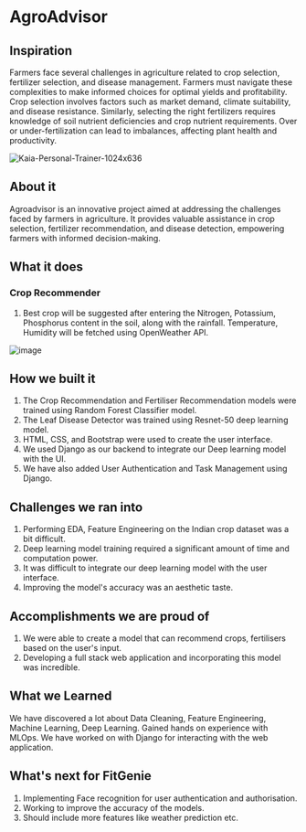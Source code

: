 # AgroAdvisor

## Inspiration

Farmers face several challenges in agriculture related to crop selection, fertilizer selection, and disease management. Farmers must navigate these complexities to make informed choices for optimal yields and profitability. Crop selection involves factors such as market demand, climate suitability, and disease resistance. Similarly, selecting the right fertilizers requires knowledge of soil nutrient deficiencies and crop nutrient requirements. Over or under-fertilization can lead to imbalances, affecting plant health and productivity.

![Kaia-Personal-Trainer-1024x636](https://user-images.githubusercontent.com/84268500/215325986-379b1ee0-2dfe-409f-a04f-24cfffebda45.jpg)

## About it 

Agroadvisor is an innovative project aimed at addressing the challenges faced by farmers in agriculture. It provides valuable assistance in crop selection, fertilizer recommendation, and disease detection, empowering farmers with informed decision-making.

## What it does

### Crop Recommender
1. Best crop will be suggested after entering the Nitrogen, Potassium, Phosphorus content in the soil, along with the rainfall. Temperature, Humidity will be fetched using OpenWeather API.

![image](https://github.com/Yogiraj587/AgroAdvisor/assets/84268500/451fc40e-0f9a-47c4-8fbd-d0a07a7dea4e)


## How we built it

1. The Crop Recommendation and Fertiliser Recommendation models were trained using Random Forest Classifier model.
2. The Leaf Disease Detector was trained using Resnet-50 deep learning model.
3. HTML, CSS, and Bootstrap were used to create the user interface.
4. We used Django as our backend to integrate our Deep learning model with the UI.
5. We have also added User Authentication and Task Management using Django.

## Challenges we ran into

1. Performing EDA, Feature Engineering on the Indian crop dataset was a bit difficult.
2. Deep learning model training required a significant amount of time and computation power.
3. It was difficult to integrate our deep learning model with the user interface.
4. Improving the model's accuracy was an aesthetic taste.

## Accomplishments we are proud of 

1. We were able to create a model that can recommend crops, fertilisers based on the user's input.
2. Developing a full stack web application and incorporating this model was incredible.

## What we Learned
We have discovered a lot about Data Cleaning, Feature Engineering, Machine Learning, Deep Learning. Gained hands on experience with MLOps. We have worked on with Django for interacting with the web application.

## What's next for FitGenie
 
1. Implementing Face recognition for user authentication and authorisation.
2. Working to improve the accuracy of the models.
3. Should include more features like weather prediction etc.
